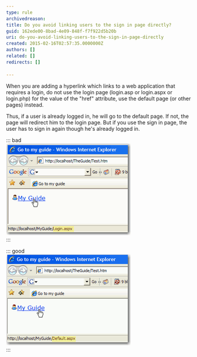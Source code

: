 ```yaml
---
type: rule
archivedreason: 
title: Do you avoid linking users to the sign in page directly?
guid: 162ede00-8bad-4e09-848f-f7f922d5b20b
uri: do-you-avoid-linking-users-to-the-sign-in-page-directly
created: 2015-02-16T02:57:35.0000000Z
authors: []
related: []
redirects: []

---
```


When you are adding a hyperlink which links to a web       application that requires a                                          login, do not use the login page (login.asp or login.aspx or       login.php) for the value of the "href" attribute, use the       default page (or other pages) instead.

Thus, if a user is already logged in, he will go to the       default page. If not, the                                          page will redirect him to the login page. But if you use the       sign in page, the user has to sign in again though he's       already logged in.

<!--endintro-->

::: bad  
![Figure: Bad Example - Linked to the login page.](../../assets/BadNoUseLogin.GIF)  
:::

::: good  
![Figure: Good Example - Linked to the default page.](../../assets/GoodNoUseLogin.GIF)  
:::
